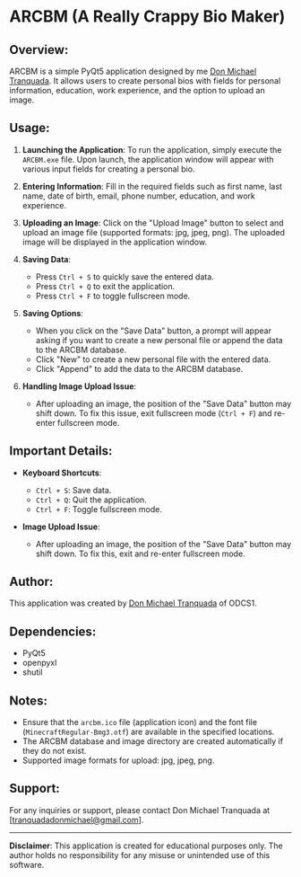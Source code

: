 # ARCBM (A Really Crappy Bio Maker)

## Overview:
ARCBM is a simple PyQt5 application designed by me [Don Michael Tranquada](https://github.com/YanKuwada). It allows users to create personal bios with fields for personal information, education, work experience, and the option to upload an image.

## Usage:
1. **Launching the Application**: To run the application, simply execute the `ARCBM.exe` file. Upon launch, the application window will appear with various input fields for creating a personal bio.

2. **Entering Information**: Fill in the required fields such as first name, last name, date of birth, email, phone number, education, and work experience. 

3. **Uploading an Image**: Click on the "Upload Image" button to select and upload an image file (supported formats: jpg, jpeg, png). The uploaded image will be displayed in the application window.

4. **Saving Data**:
   - Press `Ctrl + S` to quickly save the entered data.
   - Press `Ctrl + Q` to exit the application.
   - Press `Ctrl + F` to toggle fullscreen mode.

5. **Saving Options**:
   - When you click on the "Save Data" button, a prompt will appear asking if you want to create a new personal file or append the data to the ARCBM database.
   - Click "New" to create a new personal file with the entered data.
   - Click "Append" to add the data to the ARCBM database.

6. **Handling Image Upload Issue**:
   - After uploading an image, the position of the "Save Data" button may shift down. To fix this issue, exit fullscreen mode (`Ctrl + F`) and re-enter fullscreen mode.

## Important Details:
- **Keyboard Shortcuts**:
  - `Ctrl + S`: Save data.
  - `Ctrl + Q`: Quit the application.
  - `Ctrl + F`: Toggle fullscreen mode.

- **Image Upload Issue**:
  - After uploading an image, the position of the "Save Data" button may shift down. To fix this, exit and re-enter fullscreen mode.

## Author:
This application was created by [Don Michael Tranquada](https://github.com/YanKuwada) of ODCS1.

## Dependencies:
- PyQt5
- openpyxl
- shutil

## Notes:
- Ensure that the `arcbm.ico` file (application icon) and the font file (`MinecraftRegular-Bmg3.otf`) are available in the specified locations.
- The ARCBM database and image directory are created automatically if they do not exist.
- Supported image formats for upload: jpg, jpeg, png.

## Support:
For any inquiries or support, please contact Don Michael Tranquada at [tranquadadonmichael@gmail.com].

---

**Disclaimer**: This application is created for educational purposes only. The author holds no responsibility for any misuse or unintended use of this software.
